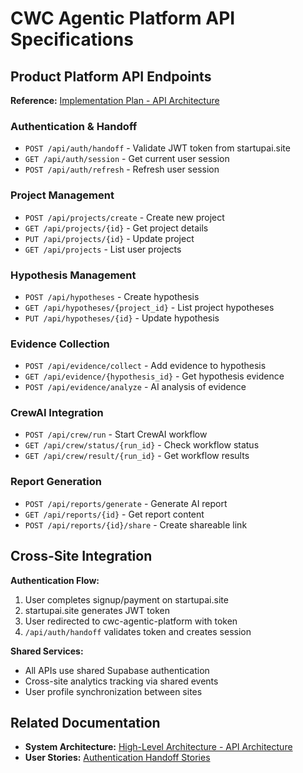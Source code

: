 # CWC Agentic Platform API Specifications
<!-- markdownlint-disable MD013 -->

## Product Platform API Endpoints

**Reference:** [Implementation Plan - API Architecture](../../../startupai.site/docs/technical/two-site-implementation-plan.md#52-cwc-agentic-platform-apis)

### Authentication & Handoff
- `POST /api/auth/handoff` - Validate JWT token from startupai.site
- `GET /api/auth/session` - Get current user session
- `POST /api/auth/refresh` - Refresh user session

### Project Management
- `POST /api/projects/create` - Create new project
- `GET /api/projects/{id}` - Get project details
- `PUT /api/projects/{id}` - Update project
- `GET /api/projects` - List user projects

### Hypothesis Management
- `POST /api/hypotheses` - Create hypothesis
- `GET /api/hypotheses/{project_id}` - List project hypotheses
- `PUT /api/hypotheses/{id}` - Update hypothesis

### Evidence Collection
- `POST /api/evidence/collect` - Add evidence to hypothesis
- `GET /api/evidence/{hypothesis_id}` - Get hypothesis evidence
- `POST /api/evidence/analyze` - AI analysis of evidence

### CrewAI Integration
- `POST /api/crew/run` - Start CrewAI workflow
- `GET /api/crew/status/{run_id}` - Check workflow status
- `GET /api/crew/result/{run_id}` - Get workflow results

### Report Generation
- `POST /api/reports/generate` - Generate AI report
- `GET /api/reports/{id}` - Get report content
- `POST /api/reports/{id}/share` - Create shareable link

## Cross-Site Integration

**Authentication Flow:**
1. User completes signup/payment on startupai.site
2. startupai.site generates JWT token
3. User redirected to cwc-agentic-platform with token
4. `/api/auth/handoff` validates token and creates session

**Shared Services:**
- All APIs use shared Supabase authentication
- Cross-site analytics tracking via shared events
- User profile synchronization between sites

## Related Documentation

- **System Architecture:** [High-Level Architecture - API Architecture](../../../startupai.site/docs/technical/high_level_architectural_spec.md#5-api-architecture)
- **User Stories:** [Authentication Handoff Stories](../../../startupai.site/docs/product/user-stories.md#epic-0-cross-site-authentication--handoff)
